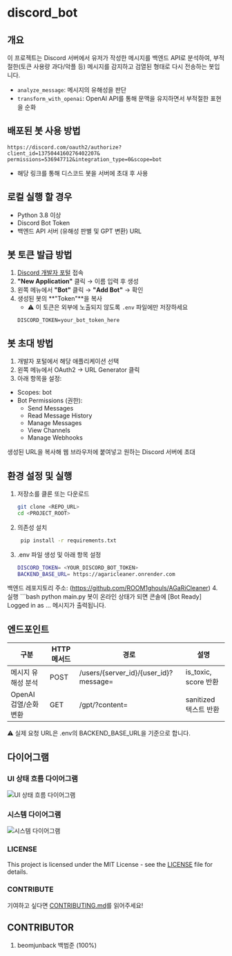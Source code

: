 # discord_bot

## 개요
이 프로젝트는 Discord 서버에서 유저가 작성한 메시지를 백엔드 API로 분석하여, 부적절한(토큰 사용량 과다/악플 등) 메시지를 감지하고 검열된 형태로 다시 전송하는 봇입니다.  
- `analyze_message`: 메시지의 유해성을 판단  
- `transform_with_openai`: OpenAI API를 통해 문맥을 유지하면서 부적절한 표현을 순화  

## 배포된 봇 사용 방법
    https://discord.com/oauth2/authorize?
    client_id=1375044160276402207&
    permissions=536947712&integration_type=0&scope=bot
- 해당 링크를 통해 디스코드 봇을 서버에 초대 후 사용


## 로컬 실행 할 경우
- Python 3.8 이상  
- Discord Bot Token  
- 백엔드 API 서버 (유해성 판별 및 GPT 변환) URL  

## 봇 토큰 발급 방법

1. [Discord 개발자 포털](https://discord.com/developers/applications) 접속
2. **"New Application"** 클릭 → 이름 입력 후 생성
3. 왼쪽 메뉴에서 **"Bot"** 클릭 → **"Add Bot"** → 확인
4. 생성된 봇의 **"Token"**을 복사  
   - ⚠️ 이 토큰은 외부에 노출되지 않도록 `.env` 파일에만 저장하세요
   ```env
   DISCORD_TOKEN=your_bot_token_here
## 봇 초대 방법
1. 개발자 포털에서 해당 애플리케이션 선택
2. 왼쪽 메뉴에서 OAuth2 → URL Generator 클릭
3. 아래 항목을 설정:
- Scopes: bot
- Bot Permissions (권한):
  - Send Messages
  - Read Message History
  - Manage Messages
  - View Channels 
  - Manage Webhooks

생성된 URL을 복사해 웹 브라우저에 붙여넣고 원하는 Discord 서버에 초대

## 환경 설정 및 실행
1. 저장소를 클론 또는 다운로드  
   ```bash
   git clone <REPO_URL>
   cd <PROJECT_ROOT>

2. 의존성 설치
   ```bash
    pip install -r requirements.txt
3. .env 파일 생성 및 아래 항목 설정
    ```bash
    DISCORD_TOKEN= <YOUR_DISCORD_BOT_TOKEN>
    BACKEND_BASE_URL= https://agaricleaner.onrender.com
백엔드 레포지토리 주소: (https://github.com/ROOM1ghouls/AGaRiCleaner)
4. 실행
    ```bash
   python main.py
봇이 온라인 상태가 되면 콘솔에 [Bot Ready] Logged in as ... 메시지가 출력됩니다.


## 엔드포인트
| 구분                    | HTTP 메서드 | 경로                                          | 설명                           |
|-------------------------|-------------|-----------------------------------------------|--------------------------------|
| 메시지 유해성 분석      | POST        | /users/{server_id}/{user_id}?message=<content> | is_toxic, score 반환           |
| OpenAI 검열/순화 변환   | GET         | /gpt/?content=<content>                        | sanitized 텍스트 반환          |
⚠️ 실제 요청 URL은 .env의 BACKEND_BASE_URL을 기준으로 합니다.


## 다이어그램

### UI 상태 흐름 다이어그램

![UI 상태 흐름 다이어그램](images/ui-flow.png)

### 시스템 다이어그램

![시스템 다이어그램](images/system-diagram.png)

### LICENSE
This project is licensed under the MIT License - see the [LICENSE](./LICENSE) file for details.

### CONTRIBUTE
기여하고 싶다면 [CONTRIBUTING.md](./CONTRIBUTING.md)를 읽어주세요!

## CONTRIBUTOR
1. beomjunback 백범준 (100%)